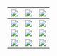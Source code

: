 |<img src="https://i3.kym-cdn.com/photos/images/newsfeed/001/061/623/751.gif">|<img src="https://i3.kym-cdn.com/photos/images/newsfeed/001/061/623/751.gif">|<img src="https://i3.kym-cdn.com/photos/images/newsfeed/001/061/623/751.gif">|
|:---:|:---:|:---:|
|<img src="https://i3.kym-cdn.com/photos/images/newsfeed/001/061/623/751.gif">|<img src="https://i3.kym-cdn.com/photos/images/newsfeed/001/061/623/751.gif">|<img src="https://i3.kym-cdn.com/photos/images/newsfeed/001/061/623/751.gif">|
|<img src="https://i3.kym-cdn.com/photos/images/newsfeed/001/061/623/751.gif">|<img src="https://i3.kym-cdn.com/photos/images/newsfeed/001/061/623/751.gif">|<img src="https://i3.kym-cdn.com/photos/images/newsfeed/001/061/623/751.gif">|
|<img src="https://i3.kym-cdn.com/photos/images/newsfeed/001/061/623/751.gif">|<img src="https://i3.kym-cdn.com/photos/images/newsfeed/001/061/623/751.gif">|<img src="https://i3.kym-cdn.com/photos/images/newsfeed/001/061/623/751.gif">|
